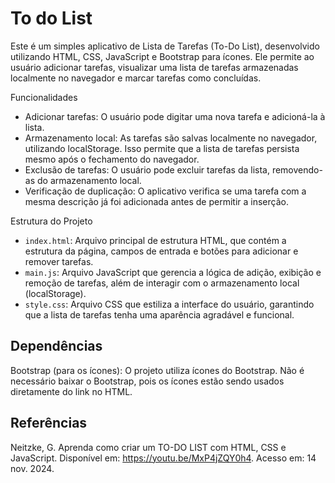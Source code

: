 # To do List
Este é um simples aplicativo de Lista de Tarefas (To-Do List), desenvolvido utilizando HTML, CSS, JavaScript e Bootstrap para ícones. Ele permite ao usuário adicionar tarefas, visualizar uma lista de tarefas armazenadas localmente no navegador e marcar tarefas como concluídas.

Funcionalidades
- Adicionar tarefas: O usuário pode digitar uma nova tarefa e adicioná-la à lista.
- Armazenamento local: As tarefas são salvas localmente no navegador, utilizando localStorage. Isso permite que a lista de tarefas persista mesmo após o fechamento do navegador.
- Exclusão de tarefas: O usuário pode excluir tarefas da lista, removendo-as do armazenamento local.
- Verificação de duplicação: O aplicativo verifica se uma tarefa com a mesma descrição já foi adicionada antes de permitir a inserção.

Estrutura do Projeto
- `index.html`: Arquivo principal de estrutura HTML, que contém a estrutura da página, campos de entrada e botões para adicionar e remover tarefas.
- `main.js`: Arquivo JavaScript que gerencia a lógica de adição, exibição e remoção de tarefas, além de interagir com o armazenamento local (localStorage).
- `style.css`: Arquivo CSS que estiliza a interface do usuário, garantindo que a lista de tarefas tenha uma aparência agradável e funcional.

## Dependências
Bootstrap (para os ícones): O projeto utiliza ícones do Bootstrap. Não é necessário baixar o Bootstrap, pois os ícones estão sendo usados diretamente do link no HTML.

## Referências
Neitzke, G. Aprenda como criar um TO-DO LIST com HTML, CSS e JavaScript. Disponível em: <https://youtu.be/MxP4jZQY0h4>. Acesso em: 14 nov. 2024.

‌
